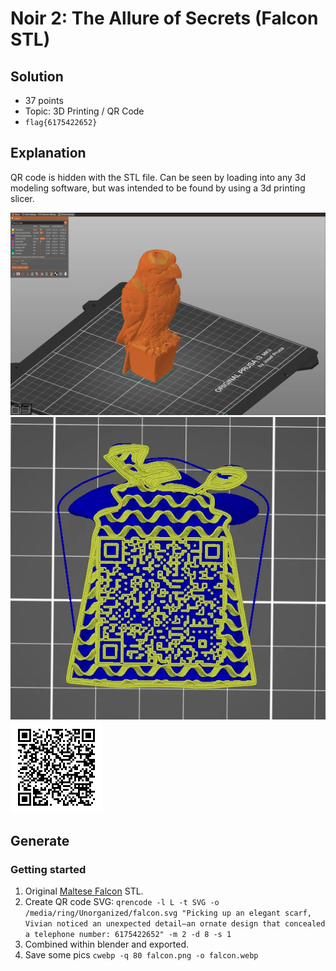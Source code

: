 # Noir 2: The Allure of Secrets (Falcon STL)

## Solution

* 37 points
* Topic: 3D Printing / QR Code
* `flag{6175422652}`

## Explanation

QR code is hidden with the STL file. Can be seen by loading into any 3d modeling software, but was intended to be found by using a 3d printing slicer.

![Falcon Sliced Three-Quarter View](falcon_sliced_quarter.webp)
![Falcon Sliced Top](falcon_sliced_top.webp)
![QR Raw](qr.png)

## Generate

### Getting started

1) Original [Maltese Falcon](https://www.thingiverse.com/thing:46631/files) STL.
2) Create QR code SVG:
    `qrencode -l L -t SVG -o /media/ring/Unorganized/falcon.svg "Picking up an elegant scarf, Vivian noticed an unexpected detail—an ornate design that concealed a telephone number: 6175422652" -m 2 -d 8 -s 1`
3) Combined within blender and exported.
4) Save some pics `cwebp -q 80 falcon.png -o falcon.webp`
